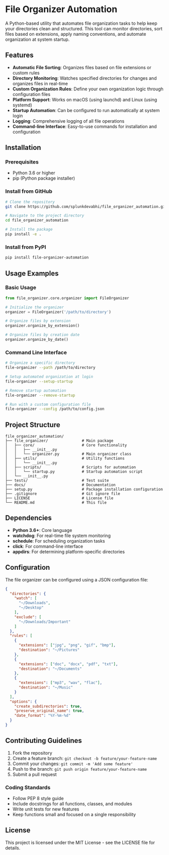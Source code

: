 # File Organizer Automation

A Python-based utility that automates file organization tasks to help keep your directories clean and structured. This tool can monitor directories, sort files based on extensions, apply naming conventions, and automate organization at system startup.

## Features

- **Automatic File Sorting**: Organizes files based on file extensions or custom rules
- **Directory Monitoring**: Watches specified directories for changes and organizes files in real-time
- **Custom Organization Rules**: Define your own organization logic through configuration files
- **Platform Support**: Works on macOS (using launchd) and Linux (using systemd)
- **Startup Automation**: Can be configured to run automatically at system login
- **Logging**: Comprehensive logging of all file operations
- **Command-line Interface**: Easy-to-use commands for installation and configuration

## Installation

### Prerequisites
- Python 3.6 or higher
- pip (Python package installer)

### Install from GitHub
```bash
# Clone the repository
git clone https://github.com/splunkdevabhi/file_organizer_automation.git

# Navigate to the project directory
cd file_organizer_automation

# Install the package
pip install -e .
```

### Install from PyPI
```bash
pip install file-organizer-automation
```

## Usage Examples

### Basic Usage
```python
from file_organizer.core.organizer import FileOrganizer

# Initialize the organizer
organizer = FileOrganizer('/path/to/directory')

# Organize files by extension
organizer.organize_by_extension()

# Organize files by creation date
organizer.organize_by_date()
```

### Command Line Interface
```bash
# Organize a specific directory
file-organizer --path /path/to/directory

# Setup automated organization at login
file-organizer --setup-startup

# Remove startup automation
file-organizer --remove-startup

# Run with a custom configuration file
file-organizer --config /path/to/config.json
```

## Project Structure
```
file_organizer_automation/
├── file_organizer/               # Main package
│   ├── core/                     # Core functionality
│   │   ├── __init__.py
│   │   └── organizer.py          # Main organizer class
│   ├── utils/                    # Utility functions
│   │   └── __init__.py
│   ├── scripts/                  # Scripts for automation
│   │   └── startup.py            # Startup automation script
│   └── __init__.py
├── tests/                        # Test suite
├── docs/                         # Documentation
├── setup.py                      # Package installation configuration
├── .gitignore                    # Git ignore file
├── LICENSE                       # License file
└── README.md                     # This file
```

## Dependencies

- **Python 3.6+**: Core language
- **watchdog**: For real-time file system monitoring
- **schedule**: For scheduling organization tasks
- **click**: For command-line interface
- **appdirs**: For determining platform-specific directories

## Configuration

The file organizer can be configured using a JSON configuration file:

```json
{
  "directories": {
    "watch": [
      "~/Downloads",
      "~/Desktop"
    ],
    "exclude": [
      "~/Downloads/Important"
    ]
  },
  "rules": [
    {
      "extensions": ["jpg", "png", "gif", "bmp"],
      "destination": "~/Pictures"
    },
    {
      "extensions": ["doc", "docx", "pdf", "txt"],
      "destination": "~/Documents"
    },
    {
      "extensions": ["mp3", "wav", "flac"],
      "destination": "~/Music"
    }
  ],
  "options": {
    "create_subdirectories": true,
    "preserve_original_name": true,
    "date_format": "%Y-%m-%d"
  }
}
```

## Contributing Guidelines

1. Fork the repository
2. Create a feature branch: `git checkout -b feature/your-feature-name`
3. Commit your changes: `git commit -m 'Add some feature'`
4. Push to the branch: `git push origin feature/your-feature-name`
5. Submit a pull request

### Coding Standards
- Follow PEP 8 style guide
- Include docstrings for all functions, classes, and modules
- Write unit tests for new features
- Keep functions small and focused on a single responsibility

## License

This project is licensed under the MIT License - see the LICENSE file for details.

